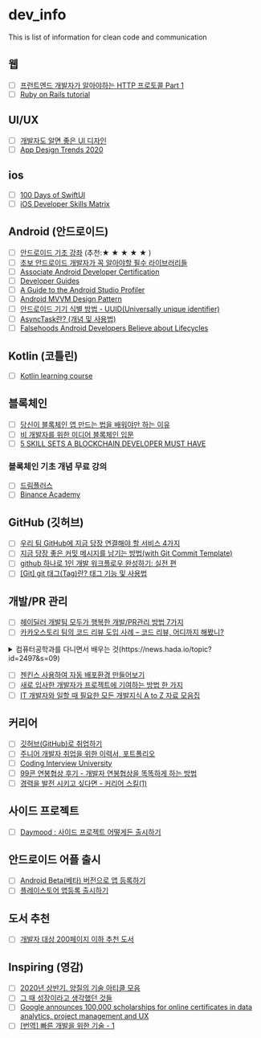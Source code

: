 # dev_info
This is list of information for clean code and communication

## 웹
- [ ] [프런트엔드 개발자가 알아야하는 HTTP 프로토콜 Part 1](https://joshua1988.github.io/web-development/http-part1/)
- [ ] [Ruby on Rails tutorial](https://railstutorial.jp/)

## UI/UX
- [ ] [개발자도 알면 좋은 UI 디자인](https://joshua1988.github.io/web-development/design/ui-for-developers/)
- [ ] [App Design Trends 2020](https://medium.muz.li/app-design-trends-2020-c742184c2777)

## ios
- [ ] [100 Days of SwiftUI](https://www.hackingwithswift.com/100/swiftui)
- [ ] [iOS Developer Skills Matrix](https://medium.com/ios-os-x-development/find-the-image-and-markdown-version-on-github-fee807255235)

## Android (안드로이드)
- [ ] [안드로이드 기초 강좌](https://recipes4dev.tistory.com/category/ANDROID%20%ED%94%84%EB%A1%9C%EA%B7%B8%EB%9E%98%EB%B0%8D) (추천:★ ★ ★ ★ ★ )
- [ ] [초보 안드로이드 개발자가 꼭 알아야할 필수 라이브러리들](https://academy.realm.io/kr/posts/360andev-chris-guzman-android-libraries-beginner/)
- [ ] [Associate Android Developer Certification](https://github.com/Amejia481/Associate-Android-Developer-Certification)
- [ ] [Developer Guides](https://developer.android.com/guide)
- [ ] [A Guide to the Android Studio Profiler](https://www.techotopia.com/index.php/A_Guide_to_the_Android_Studio_Profiler)
- [ ] [Android MVVM Design Pattern](https://www.journaldev.com/20292/android-mvvm-design-pattern)
- [ ] [안드로이드 기기 식별 방법 - UUID(Universally unique identifier)](https://boxfoxs.tistory.com/269#:~:text=%E2%96%A0%20UUID%20-%20Universally%20unique%20identifier%20%3A%20%EB%B2%94%EC%9A%A9%EA%B3%A0%EC%9C%A0%EC%8B%9D%EB%B3%84%EC%9E%90&text=%ED%95%98%EC%A7%80%EB%A7%8C%20%EC%95%88%EB%93%9C%EB%A1%9C%EC%9D%B4%EB%93%9C%20OS%EA%B0%80%20%EB%8C%80%EC%B2%B5,%EB%A9%94%EC%86%8C%EB%93%9C%EA%B0%80%EB%A5%BC%20%EC%A0%9C%EA%B3%B5%ED%95%B4%20%EC%A4%8D%EB%8B%88%EB%8B%A4)
- [ ] [AsyncTask란? (개념 및 사용법)](https://itmining.tistory.com/7)
- [ ] [Falsehoods Android Developers Believe about Lifecycles](https://www.droidcon.com/media-detail?video=443146897)

## Kotlin (코틀린)
- [ ] [Kotlin learning course](https://developer.android.com/kotlin/campaign/learn)

## 블록체인
- [ ] [당신이 블록체인 앱 만드는 법을 배워야만 하는 이유](https://medium.com/loom-network-korean/%EB%8B%B9%EC%8B%A0%EC%9D%B4-%EB%B8%94%EB%A1%9D%EC%B2%B4%EC%9D%B8-%EC%95%B1-%EB%A7%8C%EB%93%9C%EB%8A%94-%EB%B2%95%EC%9D%84-%EB%B0%B0%EC%9B%8C%EC%95%BC%EB%A7%8C-%ED%95%98%EB%8A%94-%EC%9D%B4%EC%9C%A0-e1a4c6e73f3d)
- [ ] [비 개발자를 위한 미디어 블록체인 입문](https://brunch.co.kr/@daeminpark/74)
- [ ] [5 SKILL SETS A BLOCKCHAIN DEVELOPER MUST HAVE](https://www.blockchain-council.org/blockchain/5-skill-sets-a-blockchain-developer-must-have/)

 ### 블록체인 기초 개념 무료 강의
- [ ] [드림플러스](https://dreamplus.io/academy/blockchain/berkeley_curriculum)
- [ ] [Binance Academy](https://academy.binance.com/)

## GitHub (깃허브)
- [ ] [우리 팀 GitHub에 지금 당장 연결해야 할 서비스 4가지](https://medium.com/%EB%B0%95%EC%83%81%EA%B6%8C%EC%9D%98-%EC%82%BD%EC%A7%88%EB%B8%94%EB%A1%9C%EA%B7%B8/%EC%9A%B0%EB%A6%AC-%ED%8C%80-github%EC%97%90-%EB%8B%B9%EC%9E%A5-%EC%97%B0%EA%B2%B0%ED%95%B4%EC%95%BC-%ED%95%A0-4%EA%B0%80%EC%A7%80-%EC%84%9C%EB%B9%84%EC%8A%A4-4ea3c165114)
- [ ] [지금 당장 좋은 커밋 메시지를 남기는 방법(with Git Commit Template)](https://jeong-pro.tistory.com/m/207)
- [ ] [github 하나로 1인 개발 워크플로우 완성하기: 실전 편](https://www.huskyhoochu.com/issue-based-version-control-201/)
- [ ] [[Git] git 태그(Tag)란? 태그 기능 및 사용법](https://dololak.tistory.com/348)

## 개발/PR 관리
- [ ] [헤이딜러 개발팀 모두가 행복한 개발/PR관리 방법 7가지](https://medium.com/prnd/%ED%97%A4%EC%9D%B4%EB%94%9C%EB%9F%AC-%EA%B0%9C%EB%B0%9C%ED%8C%80-%EB%AA%A8%EB%91%90%EA%B0%80-%ED%96%89%EB%B3%B5%ED%95%9C-%EA%B0%9C%EB%B0%9C-pr%EA%B4%80%EB%A6%AC-%EB%B0%A9%EB%B2%95-7%EA%B0%80%EC%A7%80-1d4cd5d091f0)
- [ ] [카카오스토리 팀의 코드 리뷰 도입 사례 – 코드 리뷰, 어디까지 해봤니?](https://tech.kakao.com/2016/02/04/code-review/)
<details>
    <summary>컴퓨터공학과를 다니면서 배우는 것(https://news.hada.io/topic?id=2497&s=09)</summary>
 
             0. 목록: https://brunch.co.kr/@toughrogrammer/9  
             1. 이산수학: https://brunch.co.kr/@toughrogrammer/8  
             2. 선형대수: https://brunch.co.kr/@toughrogrammer/10  
             3. 형식언어/오토마타: https://brunch.co.kr/@toughrogrammer/11  
             4. 자료구조: https://brunch.co.kr/@toughrogrammer/12  
             5. 알고리즘: https://brunch.co.kr/@toughrogrammer/13  
             6. 컴퓨터 구조: https://brunch.co.kr/@toughrogrammer/14  
             7. 운영체제: https://brunch.co.kr/@toughrogrammer/15  
             8. 네트워크: https://brunch.co.kr/@toughrogrammer/16  
             9. 데이터베이스: https://brunch.co.kr/@toughrogrammer/17               
</details>

- [ ] [젠킨스 사용하여 자동 배포환경 만들어보기](https://kingbbode.tistory.com/35)
- [ ] [새로 입사한 개발자가 프로젝트에 기여하는 방법 한 가지](https://helloworld.kurly.com/blog/fix-style-with-command/?s=09)
- [ ] [IT 개발자와 일할 때 필요한 모든 개발지식 A to Z 자료 모음집](https://www.grabbing.me/IT-A-to-Z-By-1e1fbc981b7c4c03ac44943085ac8304)

## 커리어
- [ ] [깃허브(GitHub)로 취업하기](https://sujinlee.me/professional-github/)
- [ ] [주니어 개발자 취업을 위한 이력서, 포트폴리오](https://devuryu.tistory.com/159)
- [ ] [Coding Interview University](https://github.com/jwasham/coding-interview-university)
- [ ] [99콘 연봉협상 후기 - 개발자 연봉협상을 똑똑하게 하는 방법](https://baek.dev/post/11/)
- [ ] [경력을 발전 시키고 싶다면 - 커리어 스킬(1)](https://baek.dev/post/26/)

## 사이드 프로젝트
- [ ] [Daymood : 사이드 프로젝트 어떻게든 출시하기](https://medium.com/@hyunji.ma/daymood-%EC%82%AC%EC%9D%B4%EB%93%9C-%ED%94%84%EB%A1%9C%EC%A0%9D%ED%8A%B8-%EC%96%B4%EB%96%BB%EA%B2%8C%EB%93%A0-%EC%B6%9C%EC%8B%9C%ED%95%98%EA%B8%B0-10b3d99d9dc7)

## 안드로이드 어플 출시
- [ ] [Android Beta(베타) 버전으로 앱 등록하기](https://nicgoon.tistory.com/199)
- [ ] [플레이스토어 앱등록 출시하기](https://m.blog.naver.com/swing2app/221028227209)

## 도서 추천
- [ ] [개발자 대상 200페이지 이하 추천 도서](https://news.hada.io/topic?id=2187)

## Inspiring (영감)
- [ ] [2020년 상반기. 양질의 기술 아티클 모음](https://velog.io/@rkdrhksdn/2020%EB%85%84-%EC%83%81%EB%B0%98%EA%B8%B0-%EC%96%91%EC%A7%88%EC%9D%98-%EA%B8%B0%EC%88%A0-%EC%95%84%ED%8B%B0%ED%81%B4-%EB%AA%A8%EC%9D%8C%EC%A7%91)
- [ ] [그 때 성장이라고 생각했던 것들](https://jbee.io/essay/growth-mistaken-2020/)
- [ ] [Google announces 100,000 scholarships for online certificates in data analytics, project management and UX](https://www.cnbc.com/2020/07/13/google-announces-certificates-in-data-project-management-and-ux.html)
- [ ] [[번역] 빠른 개발을 위한 기술 - 1](https://rinae.dev/posts/the-fine-art-of-fast-development-kr-1)
